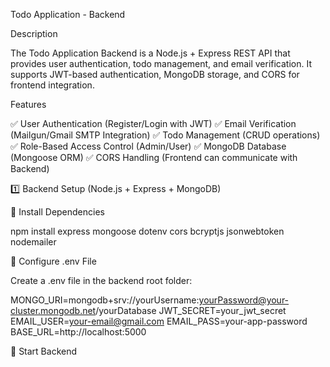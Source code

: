 Todo Application - Backend

Description

The Todo Application Backend is a Node.js + Express REST API that provides user authentication, todo management, and email verification. It supports JWT-based authentication, MongoDB storage, and CORS for frontend integration.

Features

✅ User Authentication (Register/Login with JWT)
✅ Email Verification (Mailgun/Gmail SMTP Integration)
✅ Todo Management (CRUD operations)
✅ Role-Based Access Control (Admin/User)
✅ MongoDB Database (Mongoose ORM)
✅ CORS Handling (Frontend can communicate with Backend)

1️⃣ Backend Setup (Node.js + Express + MongoDB)

🔹 Install Dependencies

npm install express mongoose dotenv cors bcryptjs jsonwebtoken nodemailer

🔹 Configure .env File

Create a .env file in the backend root folder:

MONGO_URI=mongodb+srv://yourUsername:yourPassword@your-cluster.mongodb.net/yourDatabase
JWT_SECRET=your_jwt_secret
EMAIL_USER=your-email@gmail.com
EMAIL_PASS=your-app-password
BASE_URL=http://localhost:5000

🔹 Start Backend
